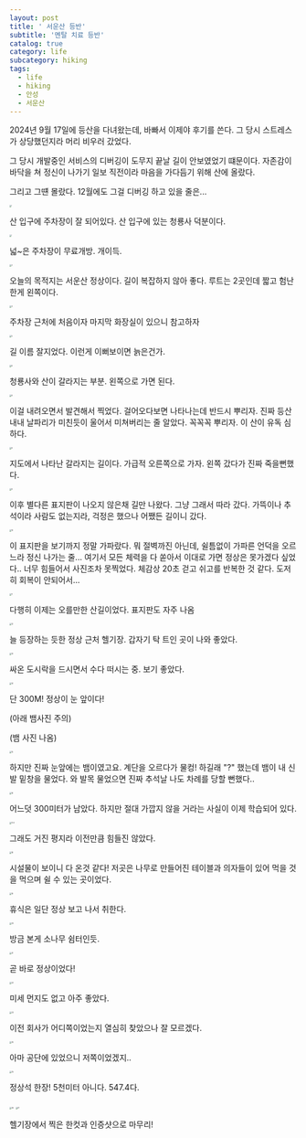 ```yaml
---
layout: post
title: ' 서운산 등반'
subtitle: '멘탈 치료 등반'
catalog: true
category: life
subcategory: hiking
tags:
  - life
  - hiking
  - 안성
  - 서운산
---
```


2024년 9월 17일에 등산을 다녀왔는데, 바빠서 이제야 후기를 쓴다. 그 당시 스트레스가 상당했던지라 머리 비우러 갔었다.

그 당시 개발중인 서비스의 디버깅이 도무지 끝날 길이 안보였었기 떄문이다. 자존감이 바닥을 쳐 정신이 나가기 일보 직전이라 마음을 가다듬기 위해 산에 올랐다.

그리고 그떈 몰랐다. 12월에도 그걸 디버깅 하고 있을 줄은...

<img src="https://cdn.jsdelivr.net/gh/importunate-dev/importunate-dev.github.io/img/240917/1.webp" alt="1" style="zoom: 20%;" />

산 입구에 주차장이 잘 되어있다. 산 입구에 있는 청룡사 덕분이다.

<img src="https://cdn.jsdelivr.net/gh/importunate-dev/importunate-dev.github.io/img/240917/2.webp" alt="1" style="zoom: 20%;" />

넓~은 주차장이 무료개방. 개이득.

<img src="https://cdn.jsdelivr.net/gh/importunate-dev/importunate-dev.github.io/img/240917/3.webp" alt="2" style="zoom: 20%;" />

오늘의 목적지는 서운산 정상이다. 길이 복잡하지 않아 좋다. 루트는 2곳인데 짧고 험난한게 왼쪽이다.

<img src="https://cdn.jsdelivr.net/gh/importunate-dev/importunate-dev.github.io/img/240917/4.webp" alt="3" style="zoom: 20%;" />

주차장 근처에 처음이자 마지막 화장실이 있으니 참고하자

<img src="https://cdn.jsdelivr.net/gh/importunate-dev/importunate-dev.github.io/img/240917/5.webp" alt="5" style="zoom: 20%;" />

길 이름 잘지었다. 이런게 이뻐보이면 늙은건가.

<img src="https://cdn.jsdelivr.net/gh/importunate-dev/importunate-dev.github.io/img/240917/6.webp" alt="6" style="zoom: 20%;" />

청룡사와 산이 갈라지는 부분. 왼쪽으로 가면 된다.

<img src="https://cdn.jsdelivr.net/gh/importunate-dev/importunate-dev.github.io/img/240917/7.webp" alt="9" style="zoom: 20%;" />

이걸 내려오면서 발견해서 찍었다. 걸어오다보면 나타나는데 반드시 뿌리자. 진짜 등산 내내 날파리가 미친듯이 울어서 미쳐버리는 줄 알았다. 꼭꼭꼭 뿌리자. 이 산이 유독 심하다.


<img src="https://cdn.jsdelivr.net/gh/importunate-dev/importunate-dev.github.io/img/240917/8.webp" alt="9" style="zoom: 20%;" />

지도에서 나타난 갈라지는 길이다. 가급적 오른쪽으로 가자. 왼쪽 갔다가 진짜 죽을뻔했다.


<img src="https://cdn.jsdelivr.net/gh/importunate-dev/importunate-dev.github.io/img/240917/9.webp" alt="9" style="zoom: 20%;" />

이후 별다른 표지판이 나오지 않은채 길만 나왔다. 그냥 그래서 따라 갔다. 가뜩이나 추석이라 사람도 없는지라, 걱정은 했으나 어쨌든 길이니 갔다.

<img src="https://cdn.jsdelivr.net/gh/importunate-dev/importunate-dev.github.io/img/240917/10.webp" alt="10" style="zoom: 20%;" />

이 표지판을 보기까지 정말 가파랐다. 뭐 절벽까진 아닌데, 쉴틈없이 가파른 언덕을 오르느라 정신 나가는 줄... 여기서 모든 체력을 다 쏟아서 이대로 가면 정상은 못가겠다 싶었다.. 너무 힘들어서 사진조차 못찍었다. 체감상 20초 걷고 쉬고를 반복한 것 같다. 도저히 회복이 안되어서...

<img src="https://cdn.jsdelivr.net/gh/importunate-dev/importunate-dev.github.io/img/240917/11.webp" alt="11" style="zoom: 20%;" />

다행히 이제는 오를만한 산길이었다. 표지판도 자주 나옴

<img src="https://cdn.jsdelivr.net/gh/importunate-dev/importunate-dev.github.io/img/240917/12.webp" alt="12" style="zoom: 20%;" />

늘 등장하는 듯한 정상 근처 헬기장. 갑자기 탁 트인 곳이 나와 좋았다.

<img src="https://cdn.jsdelivr.net/gh/importunate-dev/importunate-dev.github.io/img/240917/13.webp" alt="13" style="zoom: 20%;" />

싸온 도시락을 드시면서 수다 떠시는 중. 보기 좋았다.

<img src="https://cdn.jsdelivr.net/gh/importunate-dev/importunate-dev.github.io/img/240917/14.webp" alt="14" style="zoom: 20%;" />

단 300M! 정상이 눈 앞이다!

(아래 뱀사진 주의)































(뱀 사진 나옴)

























<img src="https://cdn.jsdelivr.net/gh/importunate-dev/importunate-dev.github.io/img/240917/15.webp" alt="15" style="zoom: 20%;" />

하지만 진짜 눈앞에는 뱀이였고요. 계단을 오르다가 물컹! 하길래 "?" 했는데 뱀이 내 신발 밑창을 물었다. 와 발목 물었으면 진짜 추석날 나도 차례를 당할 뻔했다..

<img src="https://cdn.jsdelivr.net/gh/importunate-dev/importunate-dev.github.io/img/240917/16.webp" alt="16" style="zoom: 20%;" />

어느덧 300미터가 남았다. 하지만 절대 가깝지 않을 거라는 사실이 이제 학습되어 있다.

<img src="https://cdn.jsdelivr.net/gh/importunate-dev/importunate-dev.github.io/img/240917/17.webp" alt="11-8" style="zoom: 20%;" />

그래도 거진 평지라 이전만큼 힘들진 않았다.

<img src="https://cdn.jsdelivr.net/gh/importunate-dev/importunate-dev.github.io/img/240917/18.webp" alt="18" style="zoom: 20%;" />

시설물이 보이니 다 온것 같다! 저곳은 나무로 만들어진 테이블과 의자들이 있어 먹을 것을 먹으며 쉴 수 있는 곳이었다.

<img src="https://cdn.jsdelivr.net/gh/importunate-dev/importunate-dev.github.io/img/240917/19.webp" alt="19" style="zoom: 20%;" />

휴식은 일단 정상 보고 나서 취한다.

<img src="https://cdn.jsdelivr.net/gh/importunate-dev/importunate-dev.github.io/img/240917/20.webp" alt="20" style="zoom: 20%;" />

방금 본게 소나무 쉼터인듯.

<img src="https://cdn.jsdelivr.net/gh/importunate-dev/importunate-dev.github.io/img/240917/21.webp" alt="21" style="zoom: 20%;" />

곧 바로 정상이었다!

<img src="https://cdn.jsdelivr.net/gh/importunate-dev/importunate-dev.github.io/img/240917/22.webp" alt="22" style="zoom: 20%;" />

미세 먼지도 없고 아주 좋았다.

<img src="https://cdn.jsdelivr.net/gh/importunate-dev/importunate-dev.github.io/img/240917/23.webp" alt="23" style="zoom: 20%;" />

이전 회사가 어디쪽이었는지 열심히 찾았으나 잘 모르겠다.

<img src="https://cdn.jsdelivr.net/gh/importunate-dev/importunate-dev.github.io/img/240917/24.webp" alt="24" style="zoom: 20%;" />

아마 공단에 있었으니 저쪽이었겠지..

<img src="https://cdn.jsdelivr.net/gh/importunate-dev/importunate-dev.github.io/img/240917/25.webp" alt="25" style="zoom: 20%;" />

정상석 한장! 5천미터 아니다. 547.4다.


<img src="https://cdn.jsdelivr.net/gh/importunate-dev/importunate-dev.github.io/img/240917/26.webp" alt="26" style="zoom: 20%;" />

<img src="https://cdn.jsdelivr.net/gh/importunate-dev/importunate-dev.github.io/img/240917/27.webp" alt="27" style="zoom: 20%;" />

헬기장에서 찍은 한컷과 인증샷으로 마무리!